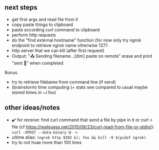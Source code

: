 ## next steps
* get first args and read file from it
* copy paste things to clipboard
* paste according curl command to clipboard
* perform http requests
* do the "find external hostname" function (for now only try ngrok endpoint to retrieve ngrok name otherwise 127.1
* http server that we can kill (after first request)
* Output: "📤 Sending filename...[dim] paste on remote" erase and print "sent 🦊" when completed

Bonus
* try to retrieve filebame from command line (if send)
* (brainstorm) time computing (+ stats see compared to usual maybe stored times in ~/.fox)


  
## other ideas/notes
* ✔️ for receive: find curl command that send a file by pipe in it or curl < file
(cf https://realguess.net/2015/08/23/curl-read-from-file-or-stdin/): `curl -XPOST --data-binary @- <`
* ultime alias: `(ngrok http 9292 &); fox && kill -9 $(pidof ngrok)`
* try to not hvae more than 100 lines
